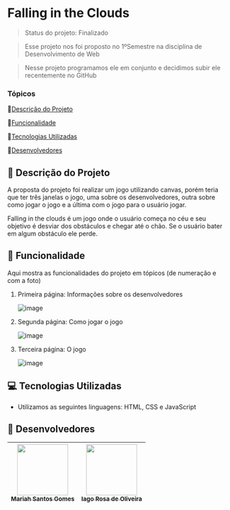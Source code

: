# Falling in the Clouds

> Status do projeto: Finalizado

> Esse projeto nos foi proposto no 1ºSemestre na disciplina de Desenvolvimento de Web

> Nesse projeto programamos ele em conjunto e decidimos subir ele recentemente no GitHub

### Tópicos

🔹[Descrição do Projeto](#pencil-descrição-do-projeto)

🔹[Funcionalidade](#mag_right-funcionalidade)

🔹[Tecnologias Utilizadas](#computer-tecnologias-utilizadas)

🔹[Desenvolvedores](#busts_in_silhouette-desenvolvedores)

## :pencil: Descrição do Projeto
A proposta do projeto foi realizar um jogo utilizando canvas, porém teria que ter três janelas o jogo, uma sobre os desenvolvedores, outra sobre como jogar o jogo e a última com o jogo para o usuário jogar.

Falling in the clouds é um jogo onde o usuário começa no céu e seu objetivo é desviar dos obstáculos e chegar até o chão. Se o usuário bater em algum obstáculo ele perde.

## :mag_right: Funcionalidade
Aqui mostra as funcionalidades do projeto em tópicos (de numeração e com a foto)

1. Primeira página: Informações sobre os desenvolvedores
   
   ![image](https://github.com/Mariah-Gomes/site_jogo_web/assets/141663285/a946150a-435f-4aba-9082-6dd44402d59b)

2. Segunda página: Como jogar o jogo

   ![image](https://github.com/Mariah-Gomes/site_jogo_web/assets/141663285/b6533330-3d42-4f0e-aa69-95c8c784f219)

3. Terceira página: O jogo

   ![image](https://github.com/Mariah-Gomes/site_jogo_web/assets/141663285/91b4bdf4-5338-4036-a163-170dfd17756c)

## :computer: Tecnologias Utilizadas
- Utilizamos as seguintes linguagens: HTML, CSS e JavaScript

## :busts_in_silhouette: Desenvolvedores
| [<img loading="lazy" src="https://github.com/Mariah-Gomes/ProjetoCompMovel1/assets/141663285/e6827fd1-d8fe-4740-b6fc-fbbfccd05752" width=115><br><sub>Mariah Santos Gomes</sub>](https://github.com/Mariah-Gomes) | [<img loading="lazy" src="https://github.com/Mariah-Gomes/ProjetoCompMovel1/assets/141663285/66d7e656-b9e4-43b7-94fa-931b736df881" width=115><br><sub>Iago Rosa de Oliveira</sub>](https://github.com/iagorosa28) |
| :---: | :---: |
